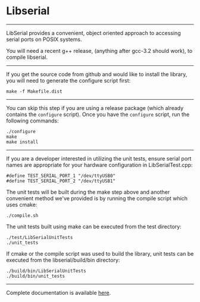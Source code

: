 # Libserial

----
LibSerial provides a convenient, object oriented approach to accessing serial ports on POSIX systems.

You will need a recent g++ release, (anything after gcc-3.2 should work), to compile libserial.

----
If you get the source code from github and would like to install the library, you will need to generate the configure script first:

```
make -f Makefile.dist
```

----
You can skip this step if you are using a release package (which already contains the `configure` script). Once you have the `configure` script, run the following commands:

```
./configure 
make
make install
```

----
If you are a developer interested in utilizing the unit tests, ensure serial port names are appropriate for your hardware configuration in LibSerialTest.cpp:

```
#define TEST_SERIAL_PORT_1 "/dev/ttyUSB0"
#define TEST_SERIAL_PORT_2 "/dev/ttyUSB1"
```

The unit tests will be built during the make step above and another convenient method we've provided is by running the compile script which uses cmake:

```
./compile.sh
```

The unit tests built using make can be executed from the test directory:
```
./test/LibSerialUnitTests
./unit_tests
```
If cmake or the compile script was used to build the library, unit tests can be executed from the libserial/build/bin directory: 
```
./build/bin/LibSerialUnitTests
./build/bin/unit_tests
```

----
Complete documentation is available [here](http://libserial.readthedocs.io/en/latest/index.html).
